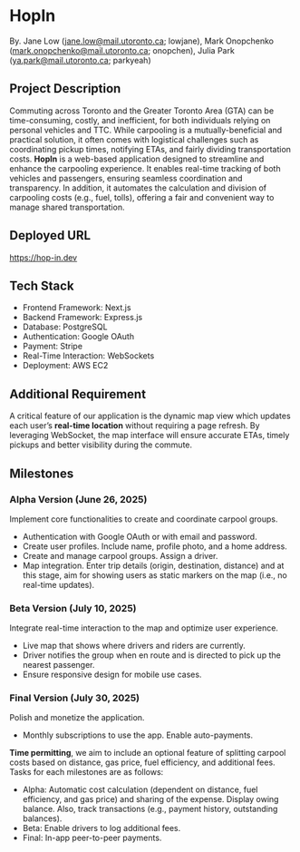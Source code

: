 # HopIn

By. Jane Low (jane.low@mail.utoronto.ca; lowjane), Mark Onopchenko (mark.onopchenko@mail.utoronto.ca; onopchen), Julia Park (ya.park@mail.utoronto.ca; parkyeah)

## Project Description

Commuting across Toronto and the Greater Toronto Area (GTA) can be time-consuming, costly, and inefficient, for both individuals relying on personal vehicles and TTC. While carpooling is a mutually-beneficial and practical solution, it often comes with logistical challenges such as coordinating pickup times, notifying ETAs, and fairly dividing transportation costs.
**HopIn** is a web-based application designed to streamline and enhance the carpooling experience. It enables real-time tracking of both vehicles and passengers, ensuring seamless coordination and transparency. In addition, it automates the calculation and division of carpooling costs (e.g., fuel, tolls), offering a fair and convenient way to manage shared transportation.

## Deployed URL

https://hop-in.dev

## Tech Stack

- Frontend Framework: Next.js
- Backend Framework: Express.js
- Database: PostgreSQL
- Authentication: Google OAuth
- Payment: Stripe
- Real-Time Interaction: WebSockets
- Deployment: AWS EC2

## Additional Requirement

A critical feature of our application is the dynamic map view which updates each user’s **real-time location** without requiring a page refresh. By leveraging WebSocket, the map interface will ensure accurate ETAs, timely pickups and better visibility during the commute.

## Milestones

### Alpha Version (June 26, 2025)

Implement core functionalities to create and coordinate carpool groups.

- Authentication with Google OAuth or with email and password.
- Create user profiles. Include name, profile photo, and a home address.
- Create and manage carpool groups. Assign a driver.
- Map integration. Enter trip details (origin, destination, distance) and at this stage, aim for showing users as static markers on the map (i.e., no real-time updates).

### Beta Version (July 10, 2025)

Integrate real-time interaction to the map and optimize user experience.

- Live map that shows where drivers and riders are currently.
- Driver notifies the group when en route and is directed to pick up the nearest passenger.
- Ensure responsive design for mobile use cases.

### Final Version (July 30, 2025)

Polish and monetize the application.

- Monthly subscriptions to use the app. Enable auto-payments.

**Time permitting**, we aim to include an optional feature of splitting carpool costs based on distance, gas price, fuel efficiency, and additional fees. Tasks for each milestones are as follows:

- Alpha: Automatic cost calculation (dependent on distance, fuel efficiency, and gas price) and sharing of the expense. Display owing balance. Also, track transactions (e.g., payment history, outstanding balances).
- Beta: Enable drivers to log additional fees.
- Final: In-app peer-to-peer payments.
